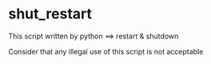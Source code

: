 # shut_restart
This script written by python ==> restart &amp; shutdown

Consider that any illegal use of this script is not acceptable
